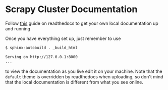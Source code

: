 # Scrapy Cluster Documentation

Follow [this](http://docs.readthedocs.org/en/latest/getting_started.html#in-rst) guide on readthedocs to get your own local documentation up and running

Once you have everything set up, just remember to use

```bash
$ sphinx-autobuild . _build_html

Serving on http://127.0.0.1:8000
...
```

to view the documentation as you live edit it on your machine. Note that the `default` theme is overridden by readthedocs when uploading, so don't mind that the local documentation is different from what you see online.
